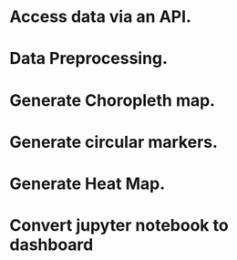 # Access data via an API.

# Data Preprocessing.

# Generate Choropleth map.

# Generate circular markers.

# Generate Heat Map.

# Convert jupyter notebook to dashboard
